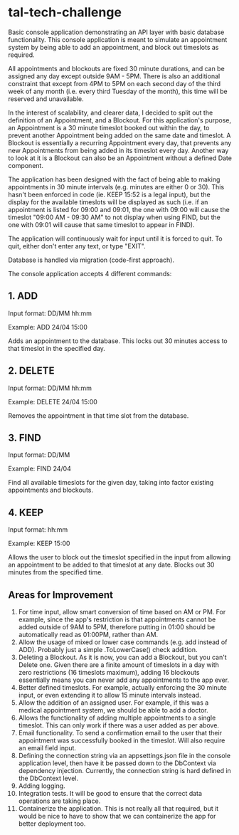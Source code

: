 # tal-tech-challenge

Basic console application demonstrating an API layer with basic database functionality. This console application is meant to simulate an appointment system by being able to add an appointment, and block out timeslots as required.

All appointments and blockouts are fixed 30 minute durations, and can be assigned any day except outside 9AM - 5PM. There is also an additional constraint that except from 4PM to 5PM on each second day of the third week of any month (i.e. every third Tuesday of the month), this time will be reserved and unavailable.

In the interest of scalability, and clearer data, I decided to split out the definition of an Appointment, and a Blockout. For this application's purpose, an Appointment is a 30 minute timeslot booked out within the day, to prevent another Appointment being added on the same date and timeslot. A Blockout is essentially a recurring Appointment every day, that prevents any new Appointments from being added in its timeslot every day. Another way to look at it is a Blockout can also be an Appointment without a defined Date component.

The application has been designed with the fact of being able to making appointments in 30 minute intervals (e.g. minutes are either 0 or 30). This hasn't been enforced in code (ie. KEEP 15:52 is a legal input), but the display for the available timeslots will be displayed as such (i.e. if an appointment is listed for 09:00 and 09:01, the one with 09:00 will cause the timeslot "09:00 AM - 09:30 AM" to not display when using FIND, but the one with 09:01 will cause that same timeslot to appear in FIND).

The application will continuously wait for input until it is forced to quit. To quit, either don't enter any text, or type "EXIT".

Database is handled via migration (code-first approach).

The console application accepts 4 different commands:

## 1. ADD 

Input format: DD/MM hh:mm

Example: ADD 24/04 15:00

Adds an appointment to the database. This locks out 30 minutes access to that timeslot in the specified day.

## 2. DELETE

Input format: DD/MM hh:mm

Example: DELETE 24/04 15:00

Removes the appointment in that time slot from the database.

## 3. FIND

Input format: DD/MM

Example: FIND 24/04

Find all available timeslots for the given day, taking into factor existing appointments and blockouts.

## 4. KEEP

Input format: hh:mm

Example: KEEP 15:00

Allows the user to block out the timeslot specified in the input from allowing an appointment to be added to that timeslot at any date. Blocks out 30 minutes from the specified time.

## Areas for Improvement

1. For time input, allow smart conversion of time based on AM or PM. For example, since the app's restriction is that appointments cannot be added outside of 9AM to 5PM, therefore putting in 01:00 should be automatically read as 01:00PM, rather than AM.
2. Allow the usage of mixed or lower case commands (e.g. add instead of ADD). Probably just a simple .ToLowerCase() check addition.
3. Deleting a Blockout. As it is now, you can add a Blockout, but you can't Delete one. Given there are a finite amount of timeslots in a day with zero restrictions (16 timeslots maximum), adding 16 blockouts essentially means you can never add any appointments to the app ever.
4. Better defined timeslots. For example, actually enforcing the 30 minute input, or even extending it to allow 15 minute intervals instead.
5. Allow the addition of an assigned user. For example, if this was a medical appointment system, we should be able to add a doctor.
6. Allows the functionality of adding multiple appointments to a single timeslot. This can only work if there was a user added as per above.
7. Email functionality. To send a confirmation email to the user that their appointment was successfully booked in the timeslot. Will also require an email field input.
8. Defining the connection string via an appsettings.json file in the console application level, then have it be passed down to the DbContext via dependency injection. Currently, the connection string is hard defined in the DbContext level.
9. Adding logging.
10. Integration tests. It will be good to ensure that the correct data operations are taking place.
11. Containerize the application. This is not really all that required, but it would be nice to have to show that we can containerize the app for better deployment too.